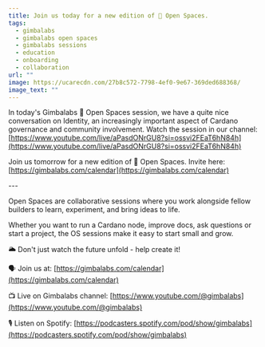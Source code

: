 ```yaml
---
title: Join us today for a new edition of 🌱 Open Spaces.
tags:
  - gimbalabs
  - gimbalabs open spaces
  - gimbalabs sessions
  - education
  - onboarding
  - collaboration
url: ""
image: https://ucarecdn.com/27b8c572-7798-4ef0-9e67-369ded688368/
image_text: ""
---
```


In today's Gimbalabs 🌱 Open Spaces session, we have a quite nice conversation on Identity, an increasingly important aspect of Cardano governance and community involvement. Watch the session in our channel: [https://www.youtube.com/live/aPasdONrGU8?si=ossvi2FEaT6hN84h](https://www.youtube.com/live/aPasdONrGU8?si=ossvi2FEaT6hN84h)

Join us tomorrow for a new edition of 🌱 Open Spaces. Invite here: [https://gimbalabs.com/calendar](https://gimbalabs.com/calendar)

\---

Open Spaces are collaborative sessions where you work alongside fellow builders to learn, experiment, and bring ideas to life.

Whether you want to run a Cardano node, improve docs, ask questions or start a project, the OS sessions make it easy to start small and grow.

🌥️ Don't just watch the future unfold - help create it!

🗣 Join us at:⁠ ⁠[https://gimbalabs.com/calendar⁠⁠](https://gimbalabs.com/calendar⁠⁠)

📺 Live on Gimbalabs channel:⁠ ⁠[https://www.youtube.com/@gimbalabs⁠⁠](https://www.youtube.com/@gimbalabs⁠⁠)

🎙 Listen on Spotify:⁠ ⁠[https://podcasters.spotify.com/pod/show/gimbalabs](https://podcasters.spotify.com/pod/show/gimbalabs) ⁠⁠
